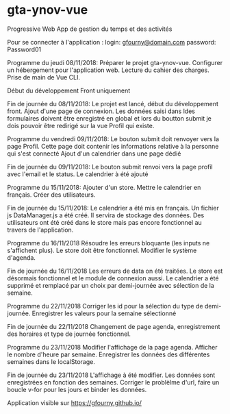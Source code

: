 # gta-ynov-vue

Progressive Web App de gestion du temps et des activités

Pour se connecter à l'application :
login: gfourny@domain.com
password: Password01

Programme du jeudi 08/11/2018:
Préparer le projet gta-ynov-vue. Configurer un hébergement pour l'application web.
Lecture du cahier des charges. Prise de main de Vue CLI. 

Début du développement Front uniquement

Fin de journée du 08/11/2018:
Le projet est lancé, début du développement front. Ajout d'une page de connexion. Les données saisi dans ldes formulaires doivent être enregistré en global et lors du boutton submit je dois pouvoir être redirigé sur la vue Profil qui existe.

Programme du vendredi 09/11/2018:
Le bouton submit doit renvoyer vers la page Profil. Cette page doit contenir les informations relative à la personne qui s'est connecté
Ajout d'un calendrier dans une page dédié

Fin de journée du 09/11/2018:
Le bouton submit renvoi vers la page profil avec l'email et le status. Le calendrier à été ajouté

Programme du 15/11/2018:
Ajouter d'un store. Mettre le calendrier en français. Créer des utilisateurs.

Fin de journée du 15/11/2018:
Le calendrier a été mis en français. Un fichier js DataManager.js a été créé. Il servira de stockage des données. Des utilisateurs ont été créé dans le store mais pas encore fonctionnel au travers de l'application.

Programme du 16/11/2018
Résoudre les erreurs bloquante (les inputs ne s'affichent plus). Le store doit être fonctionnel.
Modifier le système d'agenda.

Fin de journée du 16/11/2018
Les erreurs de data on été traitées. Le store est désormais fonctionnel et le module de connexion aussi.
Le calendrier a été supprimé et remplacé par un choix par demi-journée avec sélection de la semaine.

Programme du 22/11/2018
Corriger les id pour la sélection du type de demi-journée. Enregistrer les valeurs pour la semaine sélectionné

Fin de journée du 22/11/2018
Changement de page agenda, enregistrement des horaires et type de journée fonctionnel.

Programme du 23/11/2018
Modifier l'affichage de la page agenda. Afficher le nombre d'heure par semaine.
Enregistrer les données des différentes semaines dans le localStorage.

Fin de journée du 23/11/2018
L'affichage à été modifier. Les données sont enregistrées en fonction des semaines.
Corriger le problèlme d'url, faire un boucle v-for pour les jours et binder les données.

Application visible sur https://gfourny.github.io/

